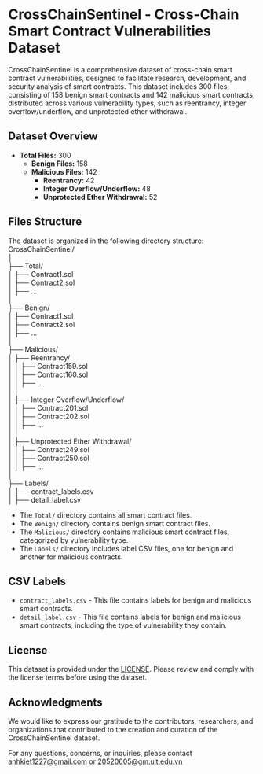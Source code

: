 # CrossChainSentinel - Cross-Chain Smart Contract Vulnerabilities Dataset

CrossChainSentinel is a comprehensive dataset of cross-chain smart contract vulnerabilities, designed to facilitate research, development, and security analysis of smart contracts. This dataset includes 300 files, consisting of 158 benign smart contracts and 142 malicious smart contracts, distributed across various vulnerability types, such as reentrancy, integer overflow/underflow, and unprotected ether withdrawal.

## Dataset Overview

- **Total Files:** 300
  - **Benign Files:** 158
  - **Malicious Files:** 142
    - **Reentrancy:** 42
    - **Integer Overflow/Underflow:** 48
    - **Unprotected Ether Withdrawal:** 52

## Files Structure

The dataset is organized in the following directory structure:  
CrossChainSentinel/  
│  
├── Total/  
│ ├── Contract1.sol  
│ ├── Contract2.sol  
│ ├── ...  
│  
├── Benign/  
│ ├── Contract1.sol  
│ ├── Contract2.sol  
│ ├── ...  
│  
├── Malicious/  
│ ├── Reentrancy/  
│ │ ├── Contract159.sol  
│ │ ├── Contract160.sol  
│ │ ├── ...  
│ │  
│ ├── Integer Overflow/Underflow/  
│ │ ├── Contract201.sol  
│ │ ├── Contract202.sol  
│ │ ├── ...  
│ │  
│ ├── Unprotected Ether Withdrawal/  
│ │ ├── Contract249.sol  
│ │ ├── Contract250.sol  
│ │ ├── ...  
│  
├── Labels/  
│ ├── contract_labels.csv  
│ ├── detail_label.csv  

- The `Total/` directory contains all smart contract files.
- The `Benign/` directory contains benign smart contract files.
- The `Malicious/` directory contains malicious smart contract files, categorized by vulnerability type.
- The `Labels/` directory includes label CSV files, one for benign and another for malicious contracts.

## CSV Labels

- `contract_labels.csv` - This file contains labels for benign and malicious smart contracts.
- `detail_label.csv` - This file contains labels for benign and malicious smart contracts, including the type of vulnerability they contain.

## License
This dataset is provided under the [LICENSE](LICENSE). Please review and comply with the license terms before using the dataset.

## Acknowledgments
We would like to express our gratitude to the contributors, researchers, and organizations that contributed to the creation and curation of the CrossChainSentinel dataset.

For any questions, concerns, or inquiries, please contact anhkiet1227@gmail.com or 20520605@gm.uit.edu.vn

